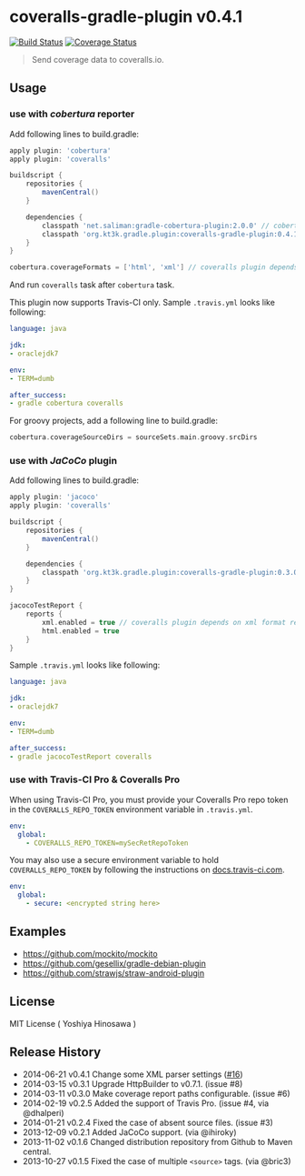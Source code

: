 # coveralls-gradle-plugin v0.4.1

[![Build Status](https://travis-ci.org/kt3k/coveralls-gradle-plugin.png?branch=master)](https://travis-ci.org/kt3k/coveralls-gradle-plugin) [![Coverage Status](https://coveralls.io/repos/kt3k/coveralls-gradle-plugin/badge.png)](https://coveralls.io/r/kt3k/coveralls-gradle-plugin)

> Send coverage data to coveralls.io.

## Usage

### use with *cobertura* reporter

Add following lines to build.gradle:

```groovy
apply plugin: 'cobertura'
apply plugin: 'coveralls'

buildscript {
    repositories {
        mavenCentral()
    }

    dependencies {
        classpath 'net.saliman:gradle-cobertura-plugin:2.0.0' // cobertura plugin
        classpath 'org.kt3k.gradle.plugin:coveralls-gradle-plugin:0.4.1'
    }
}

cobertura.coverageFormats = ['html', 'xml'] // coveralls plugin depends on xml format report
```

And run `coveralls` task after `cobertura` task.

This plugin now supports Travis-CI only. Sample `.travis.yml` looks like following:

```yaml
language: java

jdk:
- oraclejdk7

env:
- TERM=dumb

after_success:
- gradle cobertura coveralls
```

For groovy projects, add a following line to build.gradle:

```groovy
cobertura.coverageSourceDirs = sourceSets.main.groovy.srcDirs
```

### use with *JaCoCo* plugin

Add following lines to build.gradle:

```groovy
apply plugin: 'jacoco'
apply plugin: 'coveralls'

buildscript {
    repositories {
        mavenCentral()
    }

    dependencies {
        classpath 'org.kt3k.gradle.plugin:coveralls-gradle-plugin:0.3.0'
    }
}

jacocoTestReport {
    reports {
        xml.enabled = true // coveralls plugin depends on xml format report
        html.enabled = true
    }
}

```

Sample `.travis.yml` looks like following:

```yaml
language: java

jdk:
- oraclejdk7

env:
- TERM=dumb

after_success:
- gradle jacocoTestReport coveralls
```

### use with Travis-CI Pro & Coveralls Pro

When using Travis-CI Pro, you must provide your Coveralls Pro repo token in the
`COVERALLS_REPO_TOKEN` environment variable in `.travis.yml`.

```yaml
env:
  global:
    - COVERALLS_REPO_TOKEN=mySecRetRepoToken
```

You may also use a secure environment variable to hold `COVERALLS_REPO_TOKEN`
by following the instructions on [docs.travis-ci.com](http://docs.travis-ci.com/user/build-configuration/#Secure-environment-variables).

```yaml
env:
  global:
    - secure: <encrypted string here>
```

## Examples

- https://github.com/mockito/mockito
- https://github.com/gesellix/gradle-debian-plugin
- https://github.com/strawjs/straw-android-plugin


## License

MIT License ( Yoshiya Hinosawa )


## Release History

 * 2014-06-21   v0.4.1   Change some XML parser settings ([#16](https://github.com/kt3k/coveralls-gradle-plugin/pull/16))
 * 2014-03-15   v0.3.1   Upgrade HttpBuilder to v0.7.1. (issue #8)
 * 2014-03-11   v0.3.0   Make coverage report paths configurable. (issue #6)
 * 2014-02-19   v0.2.5   Added the support of Travis Pro. (issue #4, via @dhalperi)
 * 2014-01-21   v0.2.4   Fixed the case of absent source files. (issue #3)
 * 2013-12-09   v0.2.1   Added JaCoCo support. (via @ihiroky)
 * 2013-11-02   v0.1.6   Changed distribution repository from Github to Maven central.
 * 2013-10-27   v0.1.5   Fixed the case of multiple `<source>` tags. (via @bric3)
